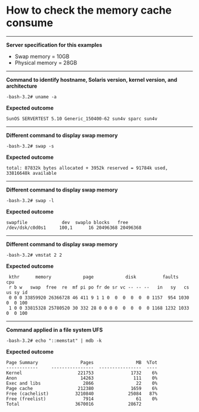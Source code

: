 # How to check the memory cache consume

---

**Server specification for this examples**
- Swap memory = 10GB 
- Physical memory = 28GB 

---

**Command to identify hostname, Solaris version, kernel version, and architecture**
```console
-bash-3.2# uname -a
```
**Expected outcome**
```console
SunOS SERVERTEST 5.10 Generic_150400-62 sun4v sparc sun4v
```

---

**Different command to display swap memory**
```console
-bash-3.2# swap -s
```
**Expected outcome**
```console
total: 87832k bytes allocated + 3952k reserved = 91784k used, 33816648k available
```

---

**Different command to display swap memory**
```console
-bash-3.2# swap -l
```
**Expected outcome**
```console
swapfile             dev  swaplo blocks   free
/dev/dsk/c0d0s1     100,1      16 20496368 20496368
```

---

**Different command to display swap memory**
```console
-bash-3.2# vmstat 2 2
```
**Expected outcome**
```console
 kthr      memory            page            disk          faults      cpu
 r b w   swap  free  re  mf pi po fr de sr vc -- -- --   in   sy   cs us sy id
 0 0 0 33859920 26366728 46 411 9 1 1 0  0  0  0  0  0 1157  954 1030  0  0 100
 1 0 0 33815328 25780520 30 332 28 0 0 0 0  0  0  0  0 1168 1232 1033  0  0 100
```

---

**Command applied in a file system UFS**
```console
-bash-3.2# echo "::memstat" | mdb -k
```
**Expected outcome**
```console
Page Summary                Pages                MB  %Tot
------------     ----------------  ----------------  ----
Kernel                     221753              1732    6%
Anon                        14263               111    0%
Exec and libs                2866                22    0%
Page cache                 212380              1659    6%
Free (cachelist)          3210840             25084   87%
Free (freelist)              7914                61    0%
Total                     3670016             28672
```
